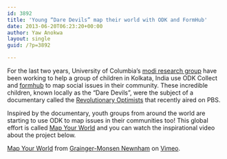 ```yaml
---
id: 3892
title: 'Young “Dare Devils” map their world with ODK and FormHub'
date: 2013-06-20T06:23:20+00:00
author: Yaw Anokwa
layout: single
guid: /?p=3892

---
```

For the last two years, University of Columbia&#8217;s [modi research group](http://modi.mech.columbia.edu) have been working to help a group of children in Kolkata, India use ODK Collect and [formhub](https://formhub.org) to map social issues in their community. These incredible children, known locally as the “Dare Devils”, were the subject of a documentary called the [Revolutionary Optimists](http://www.pbs.org/independentlens/revolutionary-optimists) that recently aired on PBS. 

Inspired by the documentary, youth groups from around the world are starting to use ODK to map issues in their communities too! This global effort is called [Map Your World](http://mapyourworld.org) and you can watch the inspirational video about the project below.



[Map Your World](https://vimeo.com/68301074) from [Grainger-Monsen Newnham](https://vimeo.com/revopt) on [Vimeo](https://vimeo.com).
